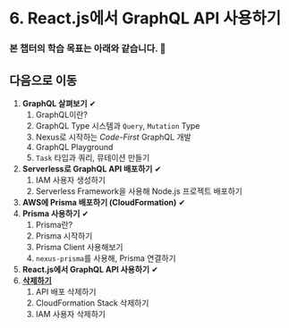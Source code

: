 # 6. React.js에서 GraphQL API 사용하기
### 본 챕터의 학습 목표는 아래와 같습니다. 👏


## 다음으로 이동
1. **GraphQL 살펴보기** ✔
    1. GraphQL이란?
    2. GraphQL Type 시스템과 `Query`, `Mutation` Type
    3. Nexus로 시작하는 *Code-First* GraphQL 개발
    4. GraphQL Playground
    5. `Task` 타입과 쿼리, 뮤테이션 만들기
2. **Serverless로 GraphQL API 배포하기** ✔
    1. IAM 사용자 생성하기
    2. Serverless Framework을 사용해 Node.js 프로젝트 배포하기
3. **AWS에 Prisma 배포하기 (CloudFormation)** ✔
4. **Prisma 사용하기** ✔
    1. Prisma란?
    2. Prisma 시작하기
    3. Prisma Client 사용해보기
    4. `nexus-prisma`를 사용해, Prisma 연결하기
5. **React.js에서 GraphQL API 사용하기** ✔
6. **[삭제하기](/documents/6-delete/README.md)**
    1. API 배포 삭제하기
    2. CloudFormation Stack 삭제하기
    3. IAM 사용자 삭제하기
